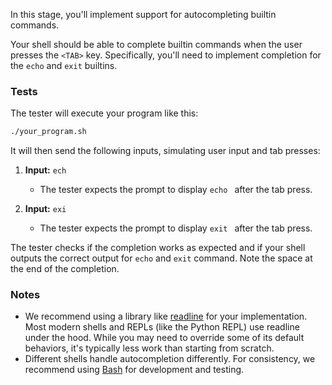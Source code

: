 In this stage, you'll implement support for autocompleting builtin commands.

Your shell should be able to complete builtin commands when the user presses the `<TAB>` key. Specifically, you'll need to implement completion for the `echo` and `exit` builtins.

### Tests

The tester will execute your program like this:

```bash
./your_program.sh
```

It will then send the following inputs, simulating user input and tab presses:

1.  **Input:** `ech`<TAB>
    * The tester expects the prompt to display `echo ` after the tab press.

2.  **Input:** `exi`<TAB>
    * The tester expects the prompt to display `exit ` after the tab press.

The tester checks if the completion works as expected and if your shell outputs the correct output for `echo` and `exit` command.
Note the space at the end of the completion.

### Notes

- We recommend using a library like [readline](https://en.wikipedia.org/wiki/GNU_Readline) for your implementation. Most modern shells and REPLs (like the Python REPL) use readline under the hood. While you may need to override some of its default behaviors, it's typically less work than starting from scratch.
- Different shells handle autocompletion differently. For consistency, we recommend using [Bash](https://www.gnu.org/software/bash/) for development and testing.